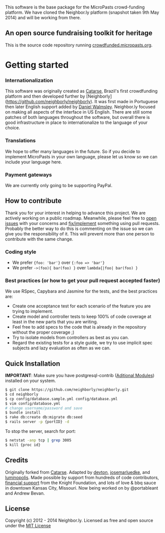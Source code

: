 This software is the base package for the MicroPasts crowd-funding platform. We have cloned the Neighbor.ly platform (snapshot taken 9th May 2014) and will be working from there.

## An open source fundraising toolkit for heritage

This is the source code repository running [crowdfunded.micropasts.org](http://crowdfunded.micropasts.org). 

# Getting started

### Internationalization

This software was originally created as [Catarse](https://github.com/catarse/catarse), Brazil's first crowdfunding platform and then developed further by [Neighborly] (https://github.com/neighborly/neighborly). It was first made in Portuguese then later English support added by [Daniel Walmsley](http://purpose.com). Neighbor.ly focused on making all aspects of the interface in US English. There are still some patches of both languages throughout the software, but overall there is good infrastructure in place to internationalize to the language of your choice.

### Translations

We hope to offer many languages in the future. So if you decide to implement MicroPasts in your own language, please let us know so we can include your language here.

### Payment gateways

We are currently only going to be supporting PayPal.

## How to contribute

Thank you for your interest in helping to advance this project. We are actively working on a public roadmap. Meanwhile, please feel free to [open issues](https://github.com/micropasts/crowdfunding/issues/new) with your concerns and [fix/implement](https://github.com/micropasts/crowdfunding/issues) something using pull requests. Probably the better way to do this is commenting on the issue so we can give you the responsibility of it. This will prevent more than one person to contribute with the same change.

### Coding style

* We prefer `{foo: 'bar'}` over `{:foo => 'bar'}`
* We prefer `->(foo){ bar(foo) }` over `lambda{|foo| bar(foo) }`

### Best practices (or how to get your pull request accepted faster)

We use RSpec, Capybara and Jasmine for the tests, and the best practices are:
* Create one acceptance test for each scenario of the feature you are trying to implement.
* Create model and controller tests to keep 100% of code coverage at least in the new parts that you are writing.
* Feel free to add specs to the code that is already in the repository without the proper coverage ;)
* Try to isolate models from controllers as best as you can.
* Regard the existing tests for a style guide, we try to use implicit spec subjects and lazy evaluation as often as we can.

## Quick Installation

**IMPORTANT**: Make sure you have postgresql-contrib ([Aditional Modules](http://www.postgresql.org/docs/9.3/static/contrib.html)) installed on your system.

```bash
$ git clone https://github.com/neighborly/neighborly.git
$ cd neighborly
$ cp config/database.sample.yml config/database.yml
$ vim config/database.yml
# change username/password and save
$ bundle install
$ rake db:create db:migrate db:seed
$ rails server -p {portID} -d
```

To stop the server, search for port:

```bash
$ netstat -anp tcp | grep 3005
$ kill {proc id}
```


## Credits

Originally forked from [Catarse](https://github.com/catarse/catarse).
Adapted by [devton](https://github.com/devton), [josemarluedke](https://github.com/josemarluedke), and [luminopolis](https://github.com/luminopolis). Made possible by support from hundreds of code contributors, [financial support](http://www.knightfoundation.org/press-room/press-release/neighborly-expands-crowdfunding-service-civic-proj/) from the Knight Foundation, and lots of love & bbq sauce in downtown Kansas City, Missouri. Now being worked on by @portableant and Andrew Bevan.

## License

Copyright (c) 2012 - 2014 Neighbor.ly. Licensed as free and open source under the [MIT License](MIT-LICENSE)
